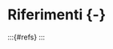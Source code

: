 # Riferimenti {-}

<!-- 
    L'istruzione successiva non è necessaria è solo un riferimento specifico 
    alla bibliografia: se una bibliografia è dichiarata Pandoc la stampa in ogni caso al termine del documento.

-->

:::{#refs}
:::
